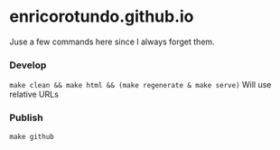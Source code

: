 # enricorotundo.github.io
Juse a few commands here since I always forget them.

### Develop
`make clean && make html && (make regenerate & make serve)`
Will use relative URLs

### Publish
`make github`